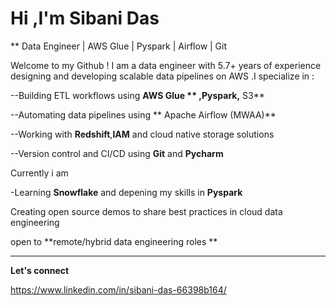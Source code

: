 # Hi ,I'm Sibani Das
** Data Engineer | AWS Glue | Pyspark | Airflow | Git

Welcome to my Github ! I am a data engineer with 5.7+ years of experience designing and developing scalable data pipelines on AWS .I specialize in :

--Building ETL workflows using **AWS Glue ** ,**Pyspark**,** S3**

--Automating data pipelines using ** Apache Airflow (MWAA)**

--Working with **Redshift**,**IAM** and cloud native storage solutions 

--Version control and CI/CD using **Git** and **Pycharm**

Currently i am 

-Learning **Snowflake** and depening my skills in **Pyspark**

Creating open source demos to share best practices in cloud data engineering 

open to **remote/hybrid data engineering roles **

----
**Let's connect**

https://www.linkedin.com/in/sibani-das-66398b164/

